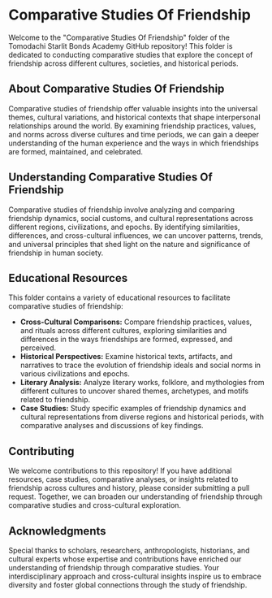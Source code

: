 # Comparative Studies Of Friendship

Welcome to the "Comparative Studies Of Friendship" folder of the Tomodachi Starlit Bonds Academy GitHub repository! This folder is dedicated to conducting comparative studies that explore the concept of friendship across different cultures, societies, and historical periods.

## About Comparative Studies Of Friendship

Comparative studies of friendship offer valuable insights into the universal themes, cultural variations, and historical contexts that shape interpersonal relationships around the world. By examining friendship practices, values, and norms across diverse cultures and time periods, we can gain a deeper understanding of the human experience and the ways in which friendships are formed, maintained, and celebrated.

## Understanding Comparative Studies Of Friendship

Comparative studies of friendship involve analyzing and comparing friendship dynamics, social customs, and cultural representations across different regions, civilizations, and epochs. By identifying similarities, differences, and cross-cultural influences, we can uncover patterns, trends, and universal principles that shed light on the nature and significance of friendship in human society.

## Educational Resources

This folder contains a variety of educational resources to facilitate comparative studies of friendship:

- **Cross-Cultural Comparisons:** Compare friendship practices, values, and rituals across different cultures, exploring similarities and differences in the ways friendships are formed, expressed, and perceived.
- **Historical Perspectives:** Examine historical texts, artifacts, and narratives to trace the evolution of friendship ideals and social norms in various civilizations and epochs.
- **Literary Analysis:** Analyze literary works, folklore, and mythologies from different cultures to uncover shared themes, archetypes, and motifs related to friendship.
- **Case Studies:** Study specific examples of friendship dynamics and cultural representations from diverse regions and historical periods, with comparative analyses and discussions of key findings.

## Contributing

We welcome contributions to this repository! If you have additional resources, case studies, comparative analyses, or insights related to friendship across cultures and history, please consider submitting a pull request. Together, we can broaden our understanding of friendship through comparative studies and cross-cultural exploration.

## Acknowledgments

Special thanks to scholars, researchers, anthropologists, historians, and cultural experts whose expertise and contributions have enriched our understanding of friendship through comparative studies. Your interdisciplinary approach and cross-cultural insights inspire us to embrace diversity and foster global connections through the study of friendship.
